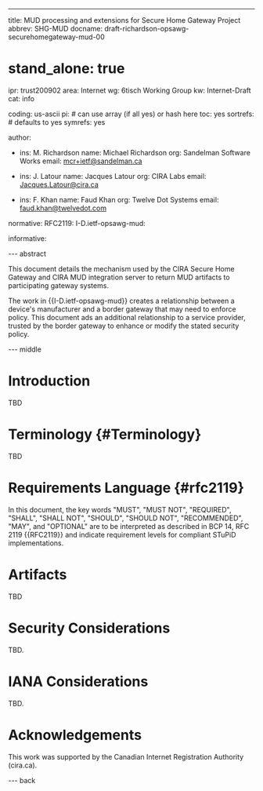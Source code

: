 ---
title: MUD processing and extensions for Secure Home Gateway Project
abbrev: SHG-MUD
docname: draft-richardson-opsawg-securehomegateway-mud-00

# stand_alone: true

ipr: trust200902
area: Internet
wg: 6tisch Working Group
kw: Internet-Draft
cat: info

coding: us-ascii
pi:    # can use array (if all yes) or hash here
  toc: yes
  sortrefs:   # defaults to yes
  symrefs: yes

author:


- ins: M. Richardson
  name: Michael Richardson
  org: Sandelman Software Works
  email: mcr+ietf@sandelman.ca

- ins: J. Latour
  name: Jacques Latour
  org: CIRA Labs
  email: Jacques.Latour@cira.ca

- ins: F. Khan
  name: Faud Khan
  org: Twelve Dot Systems
  email: faud.khan@twelvedot.com

normative:
  RFC2119:
  I-D.ietf-opsawg-mud:

informative:

--- abstract

This document details the mechanism used by the CIRA Secure Home Gateway
and CIRA MUD integration server to return MUD artifacts to participating
gateway systems.

The work in {{I-D.ietf-opsawg-mud}} creates a relationship between a device's
manufacturer and a border gateway that may need to enforce policy.  This
document ads an additional relationship to a service provider, trusted by
the border gateway to enhance or modify the stated security policy.

--- middle

# Introduction

TBD

# Terminology          {#Terminology}

TBD

# Requirements Language {#rfc2119}

In this document, the key words "MUST", "MUST NOT", "REQUIRED",
"SHALL", "SHALL NOT", "SHOULD", "SHOULD NOT", "RECOMMENDED", "MAY",
and "OPTIONAL" are to be interpreted as described in BCP 14, RFC 2119
{{RFC2119}} and indicate requirement levels for compliant STuPiD
implementations.

# Artifacts

TBD

# Security Considerations

TBD.

# IANA Considerations

TBD.

# Acknowledgements

This work was supported by the Canadian Internet Registration Authority (cira.ca).

--- back

